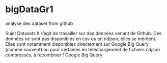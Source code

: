 # bigDataGr1
analyse des dataset from github


Sujet
Datasets
Il s’agit de travailler sur des données venant de Github. Ces données ne sont pas disponibles en csv ou en ndjson, elles se méritent. Elles sont notamment disponibles directement sur Google Big Query (comme souvent) ou pour certaines en téléchargement de fichiers ndjson compressés, à recombiner !
Google Big Query
